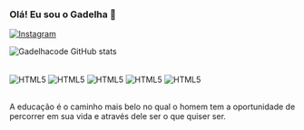 ### Olá! Eu sou o Gadelha 👋

[![Instagram](https://img.shields.io/badge/Instagram-E4405F?style=for-the-badge&logo=instagram&logoColor=white)](https://www.instagram.com/marciogadelha123/)

![Gadelhacode GitHub stats](https://github-readme-stats.vercel.app/api?username=Gadelhacod&show_icons=true&theme=radical)

<div style="display:inline_block"><br/>
<img align="center" alt="HTML5" src="https://img.shields.io/badge/HTML5-E34F26?style=for-the-badge&logo=html5&logoColor=white " />

 <img align="center" alt="HTML5" src="https://img.shields.io/badge/CSS3-1572B6?style=for-the-badge&logo=css3&logoColor=white " />
  
 <img align="center" alt="HTML5" src="https://img.shields.io/badge/JavaScript-F7DF1E?style=for-the-badge&logo=javascript&logoColor=black " /> 
 
 <img align="center" alt="HTML5" src="https://img.shields.io/badge/Java-ED8B00?style=for-the-badge&logo=java&logoColor=white " />
 
  <img align="center" alt="HTML5" src="https://img.shields.io/badge/Python-14354C?style=for-the-badge&logo=python&logoColor=white " />
</div><br/>

A educação é o caminho mais belo no qual o homem tem a oportunidade de percorrer em sua vida e através dele ser o que quiser ser.
